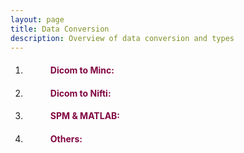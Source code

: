 ```yaml
---
layout: page
title: Data Conversion
description: Overview of data conversion and types
---
```


1. <dl>
   <dd> <h4 style="color:#810541;"> Dicom to Minc: </h4> </dd>
   </dl>
   
2. <dl>
   <dd> <h4 style="color:#810541;"> Dicom to Nifti: </h4> </dd>
   </dl>

3. <dl>
   <dd> <h4 style="color:#810541;"> SPM & MATLAB: </h4> </dd>
   </dl>

4. <dl>
   <dd> <h4 style="color:#810541;"> Others: </h4> </dd>
   </dl>

